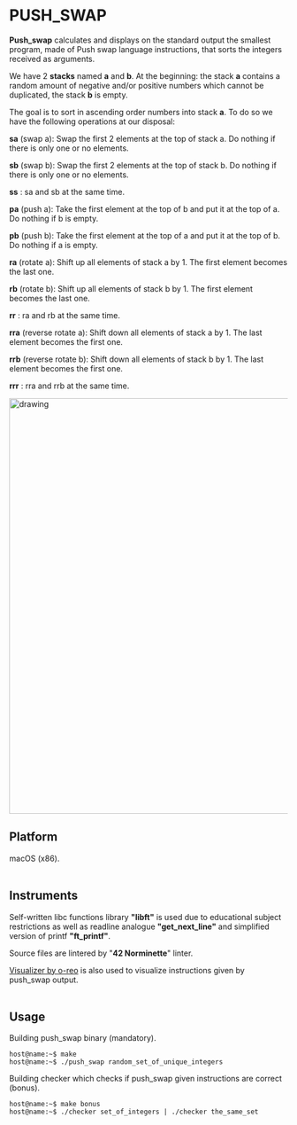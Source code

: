 # **PUSH_SWAP**

**Push_swap** calculates and displays on the standard output the smallest program, made of Push swap language instructions, that sorts the integers received as arguments.

We have 2 **stacks** named **a** and **b**. At the beginning: the stack **a** contains a random amount of negative and/or positive numbers which cannot be duplicated, the stack **b** is empty.

The goal is to sort in ascending order numbers into stack **a**. To do so we have the
following operations at our disposal:

**sa** (swap a): Swap the first 2 elements at the top of stack a. Do nothing if there is only one or no elements.

**sb** (swap b): Swap the first 2 elements at the top of stack b. Do nothing if there is only one or no elements.

**ss** : sa and sb at the same time.

**pa** (push a): Take the first element at the top of b and put it at the top of a.
Do nothing if b is empty.

**pb** (push b): Take the first element at the top of a and put it at the top of b.
Do nothing if a is empty.

**ra** (rotate a): Shift up all elements of stack a by 1.
The first element becomes the last one.

**rb** (rotate b): Shift up all elements of stack b by 1. The first element becomes the last one.

**rr** : ra and rb at the same time.

**rra** (reverse rotate a): Shift down all elements of stack a by 1.
The last element becomes the first one.

**rrb** (reverse rotate b): Shift down all elements of stack b by 1. The last element becomes the first one.

**rrr** : rra and rrb at the same time.

<img src="readme/pushswap.gif" alt="drawing" width="750" title="room.rt"/>

## **Platform**
macOS (x86).
<br><br>

## **Instruments**

Self-written libc functions library **"libft"** is used due to educational subject restrictions as well as readline analogue **"get_next_line"** and simplified version of printf **"ft_printf"**.

Source files are lintered by "**42 Norminette**" linter.

[Visualizer by o-reo](https://github.com/o-reo/push_swap_visualizer) is also used to visualize instructions given by push_swap output.
<br><br>

## **Usage**

Building push_swap binary (mandatory).

```console
host@name:~$ make
host@name:~$ ./push_swap random_set_of_unique_integers
```

Building checker which checks if push_swap given instructions are correct (bonus).

```console
host@name:~$ make bonus
host@name:~$ ./checker set_of_integers | ./checker the_same_set
```
<br><br>